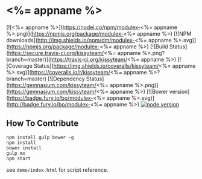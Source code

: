# <%= appname %>



[![<%= appname %>](https://nodei.co/npm/modulex-<%= appname %>.png)](https://npmjs.org/package/modulex-<%= appname %>)
[![NPM downloads](http://img.shields.io/npm/dm/modulex-<%= appname %>.svg)](https://npmjs.org/package/modulex-<%= appname %>)
[![Build Status](https://secure.travis-ci.org/kissyteam/<%= appname %>.png?branch=master)](https://travis-ci.org/kissyteam/<%= appname %>)
[![Coverage Status](https://img.shields.io/coveralls/kissyteam/<%= appname %>.svg)](https://coveralls.io/r/kissyteam/<%= appname %>?branch=master)
[![Dependency Status](https://gemnasium.com/kissyteam/<%= appname %>.png)](https://gemnasium.com/kissyteam/<%= appname %>)
[![Bower version](https://badge.fury.io/bo/modulex-<%= appname %>.svg)](http://badge.fury.io/bo/modulex-<%= appname %>)
[![node version](https://img.shields.io/badge/node.js-%3E=_0.10-green.svg?style=flat-square)](http://nodejs.org/download/)


## How To Contribute

```
npm install gulp bower -g
npm install
bower install
gulp mx
npm start
```

see ``demo/index.html`` for script reference.